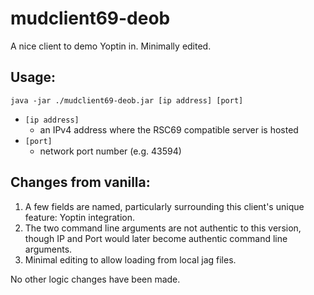 # mudclient69-deob
A nice client to demo Yoptin in. Minimally edited.

## Usage:
`java -jar ./mudclient69-deob.jar [ip address] [port]`

* `[ip address]`
  * an IPv4 address where the RSC69 compatible server is hosted
* `[port]`
  * network port number (e.g. 43594)

## Changes from vanilla:
1. A few fields are named, particularly surrounding this client's unique feature: Yoptin integration.
2. The two command line arguments are not authentic to this version, though IP and Port would later become authentic command line arguments.
3. Minimal editing to allow loading from local jag files.

No other logic changes have been made.
